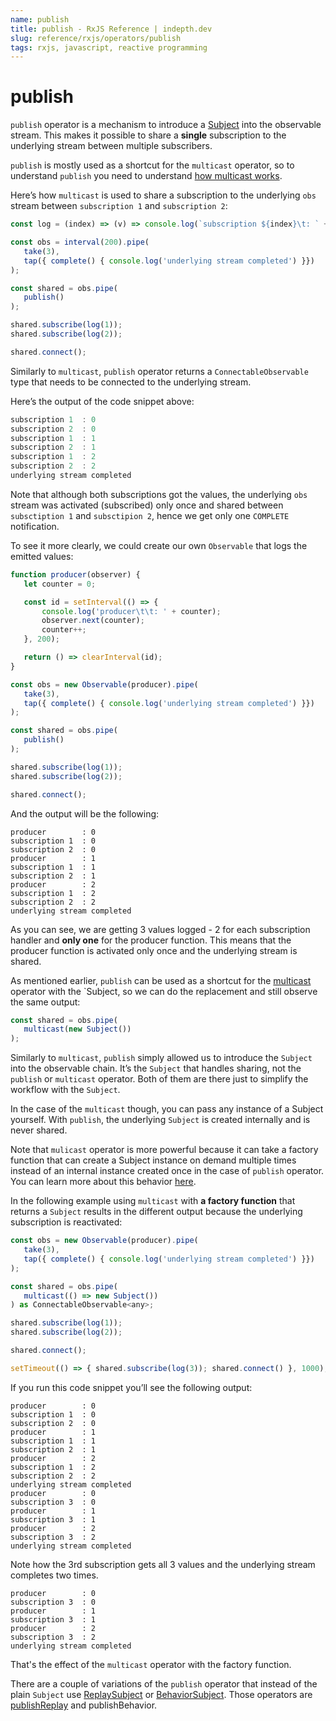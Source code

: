 ```yaml
---
name: publish
title: publish - RxJS Reference | indepth.dev
slug: reference/rxjs/operators/publish
tags: rxjs, javascript, reactive programming
---
```


# publish

`publish` operator is a mechanism to introduce a [Subject](https://indepth.dev/reference/rxjs/subjects) into the observable stream. This makes it possible to share a **single** subscription to the underlying stream between multiple subscribers.

`publish` is mostly used as a shortcut for the `multicast` operator, so to understand `publish` you need to understand [how multicast works](https://indepth.dev/reference/rxjs/operators/multicast).

Here’s how `multicast` is used to share a subscription to the underlying `obs` stream between `subscription 1` and `subscription 2`:

```javascript
const log = (index) => (v) => console.log(`subscription ${index}\t: ` + v);

const obs = interval(200).pipe(
   take(3),
   tap({ complete() { console.log('underlying stream completed') }})
);

const shared = obs.pipe(
   publish()
);

shared.subscribe(log(1));
shared.subscribe(log(2));

shared.connect();
```

Similarly to `multicast`, `publish` operator returns a `ConnectableObservable` type that needs to be connected to the underlying stream.

Here’s the output of the code snippet above:

```javascript
subscription 1	: 0
subscription 2	: 0
subscription 1	: 1
subscription 2	: 1
subscription 1	: 2
subscription 2	: 2
underlying stream completed
```

Note that although both subscriptions got the values, the underlying `obs` stream was activated (subscribed) only once and shared between `subsctiption 1` and `subsctipion 2`, hence we get only one `COMPLETE` notification.

To see it more clearly, we could create our own `Observable` that logs the emitted values:

```javascript
function producer(observer) {
   let counter = 0;

   const id = setInterval(() => {
       console.log('producer\t\t: ' + counter);
       observer.next(counter);
       counter++;
   }, 200);

   return () => clearInterval(id);
}

const obs = new Observable(producer).pipe(
   take(3),
   tap({ complete() { console.log('underlying stream completed') }})
);

const shared = obs.pipe(
   publish()
);

shared.subscribe(log(1));
shared.subscribe(log(2));

shared.connect();
```

And the output will be the following:

```
producer		: 0
subscription 1	: 0
subscription 2	: 0
producer		: 1
subscription 1	: 1
subscription 2	: 1
producer		: 2
subscription 1	: 2
subscription 2	: 2
underlying stream completed
```

As you can see, we are getting 3 values logged - 2 for each subscription handler and **only one** for the producer function. This means that the producer function is activated only once and the underlying stream is shared.

As mentioned earlier, `publish` can be used as a shortcut for the [multicast](https://indepth.dev/reference/rxjs/operators/multicast) operator with the `Subject, so we can do the replacement and still observe the same output:

```javascript
const shared = obs.pipe(
   multicast(new Subject())
);
```

Similarly to `multicast`, `publish` simply allowed us to introduce the `Subject` into the observable chain. It’s the `Subject` that handles sharing, not the `publish` or `multicast` operator. Both of them are there just to simplify the workflow with the `Subject`.

In the case of the `multicast` though, you can pass any instance of a Subject yourself. With `publish`, the underlying `Subject` is created internally and is never shared.

Note that `mulicast` operator is more powerful because it can take a factory function that can create a Subject instance on demand multiple times instead of an internal instance created once in the case of `publish` operator. You can learn more about this behavior [here](https://indepth.dev/reference/rxjs/operators/multicast).

In the following example using `multicast` with **a factory function** that returns a `Subject` results in the different output because the underlying subscription is reactivated:

```javascript
const obs = new Observable(producer).pipe(
   take(3),
   tap({ complete() { console.log('underlying stream completed') }})
);

const shared = obs.pipe(
   multicast(() => new Subject())
) as ConnectableObservable<any>;

shared.subscribe(log(1));
shared.subscribe(log(2));

shared.connect();

setTimeout(() => { shared.subscribe(log(3)); shared.connect() }, 1000);
```

If you run this code snippet you’ll see the following output:

```
producer		: 0
subscription 1	: 0
subscription 2	: 0
producer		: 1
subscription 1	: 1
subscription 2	: 1
producer		: 2
subscription 1	: 2
subscription 2	: 2
underlying stream completed
producer		: 0
subscription 3	: 0
producer		: 1
subscription 3	: 1
producer		: 2
subscription 3	: 2
underlying stream completed
```

Note how the 3rd subscription gets all 3 values and the underlying stream completes two times.

```
producer		: 0
subscription 3	: 0
producer		: 1
subscription 3	: 1
producer		: 2
subscription 3	: 2
underlying stream completed
```

That's the effect of the `multicast` operator with the factory function.

There are a couple of variations of the `publish` operator that instead of the plain `Subject` use [ReplaySubject](https://indepth.dev/reference/rxjs/subjects/replay-subject) or [BehaviorSubject](https://indepth.dev/reference/rxjs/subjects/behavior-subject). Those operators are [publishReplay](https://indepth.dev/reference/rxjs/operators/publish-replay) and publishBehavior.

